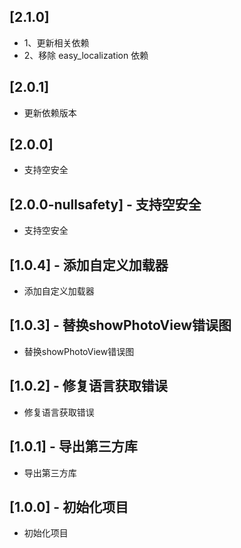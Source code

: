 ## [2.1.0]

* 1、更新相关依赖
* 2、移除 easy_localization 依赖
## [2.0.1]

* 更新依赖版本

## [2.0.0]

* 支持空安全

## [2.0.0-nullsafety] - 支持空安全

* 支持空安全

## [1.0.4] - 添加自定义加载器

* 添加自定义加载器

## [1.0.3] - 替换showPhotoView错误图

* 替换showPhotoView错误图

## [1.0.2] - 修复语言获取错误

* 修复语言获取错误
## [1.0.1] - 导出第三方库

* 导出第三方库
## [1.0.0] - 初始化项目

* 初始化项目